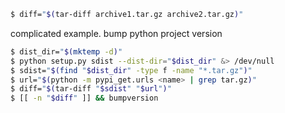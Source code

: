 ```bash
$ diff="$(tar-diff archive1.tar.gz archive2.tar.gz)"
```

complicated example. bump python project version
```bash
$ dist_dir="$(mktemp -d)"
$ python setup.py sdist --dist-dir="$dist_dir" &> /dev/null
$ sdist="$(find "$dist_dir" -type f -name "*.tar.gz")"
$ url="$(python -m pypi_get.urls <name> | grep tar.gz)"
$ diff="$(tar-diff "$sdist" "$url")"
$ [[ -n "$diff" ]] && bumpversion
```
